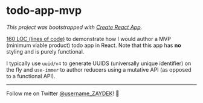 # todo-app-mvp

_This project was bootstrapped with [Create React App](https://github.com/facebook/create-react-app)._

[160 LOC (lines of code)](https://github.com/codex-zaydek/todo-app-mvp/blob/master/src/TodoApp/TodoApp.js) to demonstrate how I would author a MVP (minimum viable product) todo app in React. Note that this app has **no** styling and is purely functional.

I typically use `uuid/v4` to generate UUIDS (universally unique identifier) on the fly and `use-immer` to author reducers using a mutative API (as opposed to a functional API).

---

Follow me on Twitter  [@username_ZAYDEK](https://twitter.com/username_ZAYDEK)! 🖖
